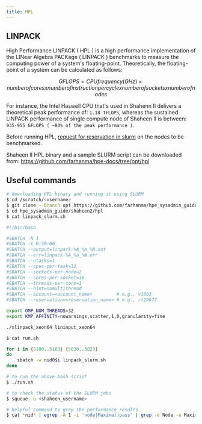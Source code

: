 ```yaml
---
title: HPL
---
```


## LINPACK

High Performance LINPACK ( HPL ) is a high performance implementation of the
LINear Algebra PACKage ( LINPACK ) benchmarks to measure the computing power of
a system's floating-point. Theoretically, the floating-point of a system can be
calculated as follows:

```math
GFLOPS = CPU frequency ( GHz ) \times number of cores x number of instruction per cycle x number of sockets x number of nodes
```

For instance, the Intel Haswell CPU that's used in Shahenn II delivers a theoretical
peak performance of: `1.18 TFLOPS`, whereas the sustained LINPACK
performance of single compute node of Shaheen II is between:
`935-955 GFLOPS ( ~80% of the peak performance )`.

Before running HPL, [request for reservation in slurm](reservation.md) on the nodes
to be benchmarked.

Shaheen II HPL binary and a sample SLURM script can be downloaded from:
https://github.com/farhanma/hpe-docs/tree/opt/hpl

## Useful commands

```sh
# downloading HPL binary and running it using SLURM
$ cd /scratch/<username>
$ git clone --branch opt https://github.com/farhanma/hpe_sysadmin_guide.git
$ cd hpe_sysadmin_guide/shaheen2/hpl
$ cat linpack_slurm.sh

#!/bin/bash

#SBATCH -N 1
#SBATCH -t 0:50:00
#SBATCH --output=linpack-%A_%a_%N.out
#SBATCH --err=linpack-%A_%a_%N.err
#SBATCH --ntasks=1
#SBATCH --cpus-per-task=32
#SBATCH --sockets-per-node=2
#SBATCH --cores-per-socket=16
#SBATCH --threads-per-core=1
#SBATCH --hint=nomultithread
#SBATCH --account=<account_name>         # e.g., v1003
#SBATCH --reservation=<reservation_name> # e.g., rt29677

export OMP_NUM_THREADS=32
export KMP_AFFINITY=nowarnings,scatter,1,0,granularity=fine

./xlinpack_xeon64 lininput_xeon64

$ cat run.sh

for i in {5100..5103} {5820..5823}
do
    sbatch -w nid0$i linpack_slurm.sh
done

# to run the above bash script
$ ./run.sh

# to check the status of the SLURM jobs
$ squeue -u <shaheen_username>

# helpful command to grep the performance results
$ cat *nid* | egrep -A 1 -i 'node|Maximal|pass' | grep -e Node -e Maximal -e 55000
```
